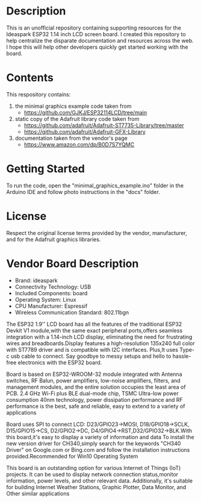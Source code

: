 # Description #
This is an unofficial repository containing supporting resources for the Ideaspark ESP32 1.14 inch LCD screen board. I created this repository to help centralize the disparate documentation and resources across the web.  I hope this will help other developers quickly get started working with the board.
# Contents #
This respository contains:
1. the minimal graphics example code taken from
    * https://github.com/GJKJ/ESP32114LCD/tree/main
3. static copy of the Adafruit library code taken from
    * https://github.com/adafruit/Adafruit-ST7735-Library/tree/master
    * https://github.com/adafruit/Adafruit-GFX-Library
4. documentation taken from the vendor's page
    * https://www.amazon.com/dp/B0D7S7YQMC
# Getting Started #
To run the code, open the "minimal_graphics_example.ino" folder in the Arduino IDE and follow photo instructions in the "docs" folder.
# License #
Respect the original license terms provided by the vendor, manufacturer, and for the Adafruit graphics libraries.
# Vendor Board Description #
- Brand: ideaspark
- Connectivity Technology: USB
- Included Components: board
- Operating System: Linux
- CPU Manufacturer: Espressif
- Wireless Communication Standard: 802.11bgn

The ESP32 1.9'' LCD board has all the features of the traditional ESP32 Devkit V1 module,with the same exact peripheral ports,offers seamless integration with a 1.14-inch LCD display, eliminating the need for frustrating wires and breadboards.Display features a high-resolution 135x240 full color with ST7789 driver and is compatible with I2C interfaces. Plus,It uses Type-c usb cable to connect. Say goodbye to messy setups and hello to hassle-free electronics with the ESP32 board.

Board is based on ESP32-WROOM-32 module integrated with Antenna switches, RF Balun, power amplifiers, low-noise amplifiers, filters, and management modules, and the entire solution occupies the least area of PCB. 2.4 GHz Wi-Fi plus BLE dual-mode chip, TSMC Ultra-low power consumption 40nm technology, power dissipation performance and RF performance is the best, safe and reliable, easy to extend to a variety of applications

Board uses SPI to connect LCD: D23/GPIO23->MOSI, D18/GPIO18->SCLK, D15/GPIO15->CS, D2/GPIO2->DC, D4/GPIO4->RST,D32/GPIO32->BLK.With this board,it's easy to display a variety of information and data
To install the new version driver for CH340,simply search for the keywords "CH340 Driver" on Google.com or Bing.com and follow the installation instructions provided.Recommended for Win10 Operating System

This board is an outstanding option for various Internet of Things (IoT) projects. It can be used to display network connection status,monitor information, power levels, and other relevant data. Additionally, it's suitable for building Internet Weather Stations, Graphic Plotter, Data Monitor, and Other similar applications